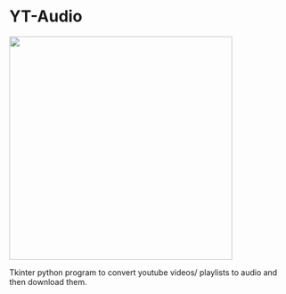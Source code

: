 # YT-Audio

<img src="https://user-images.githubusercontent.com/40627412/155857194-ccb65463-81a3-447b-b71c-6329db4f742d.png" width="400">

Tkinter python program to convert youtube videos/ playlists to audio and then download them.
